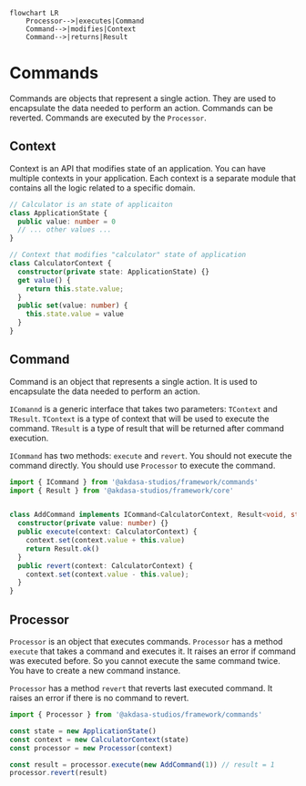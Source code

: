 ```mermaid
flowchart LR
    Processor-->|executes|Command
    Command-->|modifies|Context
    Command-->|returns|Result
```

# Commands
Commands are objects that represent a single action. They are used to encapsulate the data needed to perform an action. Commands can be reverted. Commands are executed by the `Processor`.


## Context
Context is an API that modifies state of an application. You can have multiple contexts in your application. Each context is a separate module that contains all the logic related to a specific domain.

```ts
// Calculator is an state of applicaiton
class ApplicationState {
  public value: number = 0
  // ... other values ...
}

// Context that modifies "calculator" state of application
class CalculatorContext {
  constructor(private state: ApplicationState) {}
  get value() {
    return this.state.value;
  }
  public set(value: number) {
    this.state.value = value
  }
}
```

## Command
Command is an object that represents a single action. It is used to encapsulate the data needed to perform an action.

`IComannd` is a generic interface that takes two parameters: `TContext` and `TResult`. `TContext` is a type of context that will be used to execute the command. `TResult` is a type of result that will be returned after command execution.

`ICommand` has two methods: `execute` and `revert`. You should not execute the command directly. You should use `Processor` to execute the command.

```ts
import { ICommand } from '@akdasa-studios/framework/commands'
import { Result } from '@akdasa-studios/framework/core'


class AddCommand implements ICommand<CalculatorContext, Result<void, string>>  {
  constructor(private value: number) {}
  public execute(context: CalculatorContext) {
    context.set(context.value + this.value)
    return Result.ok()
  }
  public revert(context: CalculatorContext) {
    context.set(context.value - this.value);
  }
}
```

## Processor
`Processor` is an object that executes commands. `Processor` has a method `execute` that takes a command and executes it. It raises an error if command was executed before. So you cannot execute the same command twice. You have to create a new command instance.

`Processor` has a method `revert` that reverts last executed command. It raises an error if there is no command to revert.

```ts
import { Processor } from '@akdasa-studios/framework/commands'

const state = new ApplicationState()
const context = new CalculatorContext(state)
const processor = new Processor(context)

const result = processor.execute(new AddCommand(1)) // result = 1
processor.revert(result)
```